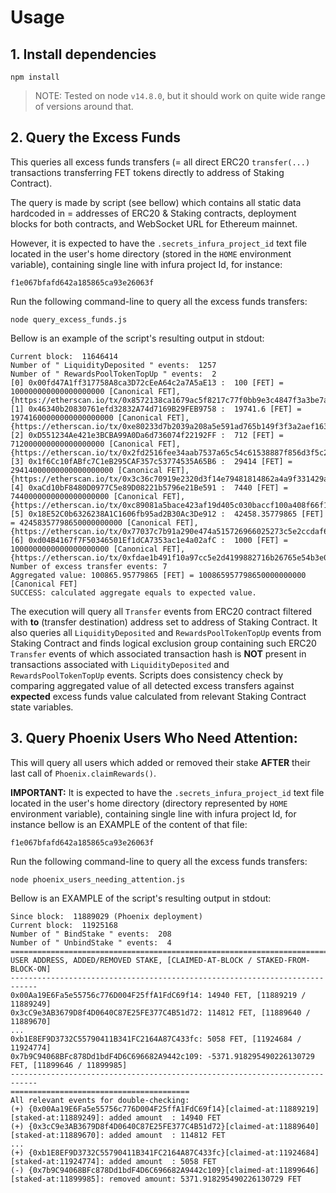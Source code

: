 # Usage

## 1. Install dependencies
```shell
npm install
```
> NOTE: Tested on node `v14.8.0`, but it should work on quite wide range of versions around that.

## 2. Query the Excess Funds
This queries all excess funds transfers (= all direct ERC20 `transfer(...)` transactions transferring FET tokens
directly to address of Staking Contract).

The query is made by script (see bellow) which contains all static data hardcoded in = addresses of ERC20 & Staking
contracts, deployment blocks for both contracts, and WebSocket URL for Ethereum mainnet.

However, it is expected to have the `.secrets_infura_project_id` text file located in the user's home directory (stored
in the `HOME` environment variable), containing single line with infura project Id, for instance:
```text
f1e067bfafd642a185865ca93e26063f
```

Run the following command-line to query all the excess funds transfers:
```shell
node query_excess_funds.js
```

Bellow is an example of the script's resulting output in stdout:
```text
Current block:  11646414
Number of " LiquidityDeposited " events:  1257
Number of " RewardsPoolTokenTopUp " events:  2
[0] 0x00fd47A1ff317758A8ca3D72cEeA64c2a7A5aE13 :  100 [FET] = 100000000000000000000 [Canonical FET], {https://etherscan.io/tx/0x8572138ca1679ac5f8217c77f0bb9e3c4847f3a3be7abc39b457d73053312f3e}
[1] 0x46340b20830761efd32832A74d7169B29FEB9758 :  19741.6 [FET] = 19741600000000000000000 [Canonical FET], {https://etherscan.io/tx/0xe80233d7b2039a208a5e591ad765b149f3f3a2aef1633224c3d5bc25cfa3bcd2}
[2] 0xD551234Ae421e3BCBA99A0Da6d736074f22192FF :  712 [FET] = 712000000000000000000 [Canonical FET], {https://etherscan.io/tx/0x2fd2516fee34aab7537a65c54c61538887f856d3f5c2802ce7e360701746e930}
[3] 0x1f6Cc10fABfc7C1eB295CAF357c53774535A65B6 :  29414 [FET] = 29414000000000000000000 [Canonical FET], {https://etherscan.io/tx/0x3c36c70919e2320d3f14e79481814862a4a9f331429ac68c1be31df7522663a7}
[4] 0xaCd10bF8480D0977C5e89D08221b5796e21Be591 :  7440 [FET] = 7440000000000000000000 [Canonical FET], {https://etherscan.io/tx/0xc89081a5bace423af19d405c030baccf100a408f66f1a07d6a464e78923645a1}
[5] 0x18E52C0b6326238A1C1606fb95ad2B30Ac3De912 :  42458.35779865 [FET] = 42458357798650000000000 [Canonical FET], {https://etherscan.io/tx/0x77037c7b91a290e474a515726966025273c5e2ccdaf63fac62a1d33360487402}
[6] 0xd04B4167f7F50346501Ef1dCA7353ac1e4a02afC :  1000 [FET] = 1000000000000000000000 [Canonical FET], {https://etherscan.io/tx/0xfdae1b491f10a97cc5e2d4199882716b26765e54b3e0b884cf63e4cedfdbbb93}
Number of excess transfer events: 7
Aggregated value: 100865.95779865 [FET] = 100865957798650000000000 [Canonical FET]
SUCCESS: calculated aggregate equals to expected value.
```

The execution will query all `Transfer` events from ERC20 contract filtered with **to** (transfer destination) address 
set to address of Staking Contract.
It also queries all `LiquidityDeposited` and `RewardsPoolTokenTopUp` events from Staking Contract and finds
logical exclusion group containing such ERC20 `Transfer` events of which associated transaction hash is **NOT** present
in transactions associated with `LiquidityDeposited` and `RewardsPoolTokenTopUp` events.
Scripts does consistency check by comparing aggregated value of all detected excess transfers against **expected** excess
funds value calculated from relevant Staking Contract state variables.


## 3. Query Phoenix Users Who Need Attention: 
This will query all users which added or removed their stake **AFTER** their last call of `Phoenix.claimRewards()`. 

**IMPORTANT:** It is expected to have the `.secrets_infura_project_id` text file located in the user's home directory 
(directory represented by `HOME` environment variable), containing single line with infura project Id, for instance
bellow is an EXAMPLE of the content of that file:
```text
f1e067bfafd642a185865ca93e26063f
```

Run the following command-line to query all the excess funds transfers:
```shell
node phoenix_users_needing_attention.js
```

Bellow is an EXAMPLE of the script's resulting output in stdout:
```text
Since block:  11889029 (Phoenix deployment)
Current block:  11925168
Number of " BindStake " events:  208
Number of " UnbindStake " events:  4
============================================================================
USER ADDRESS, ADDED/REMOVED STAKE, [CLAIMED-AT-BLOCK / STAKED-FROM-BLOCK-ON]
----------------------------------------------------------------------------
0x00Aa19E6Fa5e55756c776D004F25ffA1FdC69f14: 14940 FET, [11889219 / 11889249]
0x3cC9e3AB3679D8f4D0640C87E25FE377C4B51d72: 114812 FET, [11889640 / 11889670]
...
0xb1E8EF9D3732C55790411B341FC2164A87C433fc: 5058 FET, [11924684 / 11924774]
0x7b9C94068BFc878Dd1bdF4D6C696682A9442c109: -5371.918295490226130729 FET, [11899646 / 11899985]
----------------------------------------------------------------------------
========================================
All relevant events for double-checking:
(+) {0x00Aa19E6Fa5e55756c776D004F25ffA1FdC69f14}[claimed-at:11889219][staked-at:11889249]: added amount  : 14940 FET
(+) {0x3cC9e3AB3679D8f4D0640C87E25FE377C4B51d72}[claimed-at:11889640][staked-at:11889670]: added amount  : 114812 FET
...
(+) {0xb1E8EF9D3732C55790411B341FC2164A87C433fc}[claimed-at:11924684][staked-at:11924774]: added amount  : 5058 FET
(-) {0x7b9C94068BFc878Dd1bdF4D6C696682A9442c109}[claimed-at:11899646][staked-at:11899985]: removed amount: 5371.918295490226130729 FET
```
